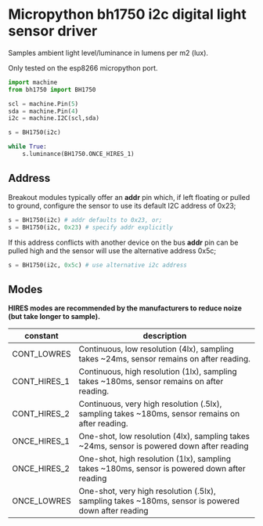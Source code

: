 # Micropython bh1750 i2c digital light sensor driver

Samples ambient light level/luminance in lumens per m2 (lux).

Only tested on the esp8266 micropython port.

```python
import machine
from bh1750 import BH1750

scl = machine.Pin(5)
sda = machine.Pin(4)
i2c = machine.I2C(scl,sda)

s = BH1750(i2c)

while True:
    s.luminance(BH1750.ONCE_HIRES_1)
```

## Address

Breakout modules typically offer an **addr** pin which, if left floating or pulled to ground, configure the sensor to use its default I2C address of 0x23;

```python
s = BH1750(i2c) # addr defaults to 0x23, or;
s = BH1750(i2c, 0x23) # specify addr explicitly
```

If this address conflicts with another device on the bus **addr** pin can be pulled high and the sensor will use the alternative address 0x5c;

```python
s = BH1750(i2c, 0x5c) # use alternative i2c address
```

## Modes

**HIRES modes are recommended by the manufacturers to reduce noize (but take longer to sample).**

| constant | description |
| -------- | ----------- |
| CONT_LOWRES | Continuous, low resolution (4lx), sampling takes ~24ms, sensor remains on after reading. |
| CONT_HIRES_1 | Continuous, high resolution (1lx), sampling takes ~180ms, sensor remains on after reading. |
| CONT_HIRES_2 | Continuous, very high resolution (.5lx), sampling takes ~180ms, sensor remains on after reading. |
| ONCE_HIRES_1 | One-shot, low resolution (4lx), sampling takes ~24ms, sensor is powered down after reading |
| ONCE_HIRES_2 | One-shot, high resolution (1lx), sampling takes ~180ms, sensor is powered down after reading |
| ONCE_LOWRES | One-shot, very high resolution (.5lx), sampling takes ~180ms, sensor is powered down after reading |
